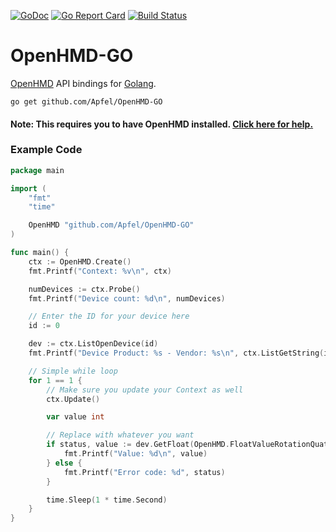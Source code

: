 [![GoDoc](https://godoc.org/github.com/Apfel/OpenHMD?status.svg)](https://godoc.org/github.com/Apfel/OpenHMD)
[![Go Report Card](https://goreportcard.com/badge/github.com/Apfel/OpenHMD-GO)](https://goreportcard.com/report/github.com/Apfel/OpenHMD-GO)
[![Build Status](https://travis-ci.org/Apfel/OpenHMD-GO.svg?branch=master)](https://travis-ci.org/Apfel/OpenHMD-GO)

# OpenHMD-GO
[OpenHMD](http://www.openhmd.net/) API bindings for [Golang](https://golang.org/).

```
go get github.com/Apfel/OpenHMD-GO
```

#### Note: This requires you to have OpenHMD installed. [Click here for help.](http://www.openhmd.net/index.php/download/)

### Example Code
```go
package main

import (
	"fmt"
	"time"

	OpenHMD "github.com/Apfel/OpenHMD-GO"
)

func main() {
	ctx := OpenHMD.Create()
	fmt.Printf("Context: %v\n", ctx)

	numDevices := ctx.Probe()
	fmt.Printf("Device count: %d\n", numDevices)

	// Enter the ID for your device here
	id := 0

	dev := ctx.ListOpenDevice(id)
	fmt.Printf("Device Product: %s - Vendor: %s\n", ctx.ListGetString(id, OpenHMD.StringValueProduct), ctx.ListGetString(id, OpenHMD.StringValueVendor))

	// Simple while loop
	for 1 == 1 {
		// Make sure you update your Context as well
		ctx.Update()

		var value int

		// Replace with whatever you want
		if status, value := dev.GetFloat(OpenHMD.FloatValueRotationQuat); status == 0 {
			fmt.Printf("Value: %d\n", value)
		} else {
			fmt.Printf("Error code: %d", status)
		}

		time.Sleep(1 * time.Second)
	}
}
```

